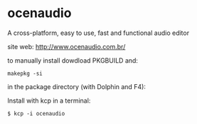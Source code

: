 ocenaudio
=========

A cross-platform, easy to use, fast and functional audio editor

site web: http://www.ocenaudio.com.br/

to manually install dowdload PKGBUILD and:

```
makepkg -si

```

in the package directory (with Dolphin and F4):

Install with kcp in a terminal:

```
$ kcp -i ocenaudio

```
